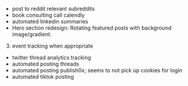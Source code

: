 <!-- 1. email check -->
<!-- 2. replace broken links -abp, leonlinsx -->
<!-- 4. change images to png -->
<!-- 5. Create a small design tokens file (_tokens.css) with your radius, shadows, type scale, spacing.
Replace one-off values with variables. -->
<!-- 6. table of contents -->
<!-- 7. pagination ellipses too high -->
<!-- 8. substack embed in blogpost design  -->
<!-- 9. related posts left aligned not center -->
<!-- 10. easter egg mouse hover for longer befor reveal -->
<!-- - share button for socials -->
<!-- - use tags and new page for tag filters -->
<!-- - share mobile close on tap fix -->
<!-- - related post on articles styling spacing too wide -->
<!-- - related posts image vs title alignment -->
<!-- - automated posting twitter -->
<!-- - search bar icon display floating outside of box -->
<!-- - Enable Brotli/Gzip compression for text-based resources. -->
<!-- - linkinator check -->
<!-- - minify javascript check -->
<!-- - bluesky automated posting -->
<!-- - Heatmaps or scroll depth analytics https://clarity.microsoft.com/projects/view/tegwfukh6k/gettingstarted --> 
<!-- - google search console domain verification https://search.google.com/search-console?resource_id=https://www.leonlinsx.com/ -->
<!-- - bing webmaster -->
<!-- - cleaner url for posts -->
<!-- - automated posting mastodon -->
<!-- - Auto-generate sitemap + submit to Google Search Console & Bing Webmaster Tools. -->
<!-- - Periodically ping search engines when new posts go live. -->
<!-- - publish0x -->
<!-- - tealfeed; seems nonexistent -->
<!-- - automated posting dev.to, tech category only -->
<!-- - dark mode toggle -->
<!-- - add substack disclaimer to welcome email
- change substack welcome email -->
<!-- - automated posting flipboard; seems to not take rss feed -->
<!-- - Auto-post summaries on Medium with a canonical link pointing back to your site. -->
<!-- - automated substack rss posting -->
<!-- - comments -->
<!-- - font decision
- colour scheme design decision -->

- post to reddit relevant subreddits
- book consulting call calendly
- automated linkedin summaries
- Hero section redesign: Rotating featured posts with background image/gradient.
3. event tracking when appropriate
- twitter thread analytics tracking
- automated posting threads
- automated posting publish0x; seems to not pick up cookies for login
- automated tiktok posting
